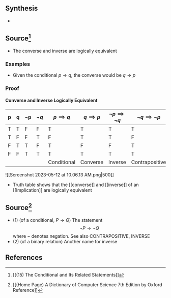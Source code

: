 ## Synthesis
- 
## Source[^1]
- The converse and inverse are logically equivalent

### Examples
- Given the conditional $p \to q$, the converse would be $q \to p$
### Proof

#### Converse and Inverse Logically Equivalent

| p   | q   | $\lnot$p | $\lnot{q}$ | $p \implies q$ | $q \implies p$ | $\lnot{p} \implies \lnot {q}$ | $\lnot{q} \implies \lnot{p}$ |
| --- | --- | -------- | ---------- | -------------- | -------------- | ----------------------------- | ---------------------------- |
| T   | T   | F        | F          | T              | T              | T                             | T                            |
| T   | F   | F        | T          | F              | T              | T                             | F                            |
| F   | T   | T        | F          | T              | F              | F                             | T                            |
| F   | F   | T        | T          | T              | T              | T                             | T                            |
|     |     |          |            | Conditional    | Converse       | Inverse                       | Contrapositive               |

![[Screenshot 2023-05-12 at 10.06.13 AM.png|500]]
- Truth table shows that the [[converse]] and [[inverse]] of an [[Implication]] are logically equivalent
## Source[^2]
- (1) (of a conditional, $P \to Q$) The statement $$\lnot P \to \lnot Q$$where $\lnot$ denotes negation. See also CONTRAPOSITIVE, INVERSE
- (2) (of a binary relation) Another name for inverse
## References

[^1]: [[(15) The Conditional and Its Related Statements]]
[^2]: [[(Home Page) A Dictionary of Computer Science 7th Edition by Oxford Reference]]